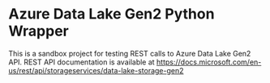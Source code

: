 # Azure Data Lake Gen2 Python Wrapper

This is a sandbox project for testing REST calls to Azure Data Lake Gen2 API.
REST API documentation is available at https://docs.microsoft.com/en-us/rest/api/storageservices/data-lake-storage-gen2


